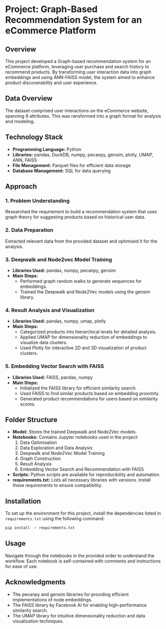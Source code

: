 
# Project: Graph-Based Recommendation System for an eCommerce Platform

## Overview
This project developed a Graph-based recommendation system for an eCommerce platform, leveraging user purchase and search history to recommend products. By transforming user interaction data into graph embeddings and using ANN-FAISS model, the system aimed to enhance product discoverability and user experience.

## Data Overview
The dataset comprised user interactions on the eCommerce website, spanning 9 attributes. This was ransformed into a graph format for analysis and modeling.

## Technology Stack
- **Programming Language:** Python
- **Libraries:** pandas, DuckDB, numpy, pecanpy, gensim, plotly, UMAP, ANN, FAISS
- **File Management:** Parquet files for efficient data storage
- **Database Management:** SQL for data querying

## Approach

### 1. Problem Understanding
Researched the requirement to build a recommendation system that uses graph theory for suggesting products based on historical user data.

### 2. Data Preparation
Extracted relevant data from the provided dataset and optimised it for the analysis.

### 3. Deepwalk and Node2vec Model Training
- **Libraries Used:** pandas, numpy, pecanpy, gensim
- **Main Steps:**
  - Performed graph random walks to generate sequences for embeddings.
  - Trained the Deepwalk and Node2Vec models using the gensim library.

### 4. Result Analysis and Visualization
- **Libraries Used:** pandas, numpy, umap, plotly
- **Main Steps:**
  - Categorized products into hierarchical levels for detailed analysis.
  - Applied UMAP for dimensionality reduction of embeddings to visualize data clusters.
  - Used Plotly for interactive 2D and 3D visualization of product clusters.

### 5. Embedding Vector Search with FAISS
- **Libraries Used:** FAISS, pandas, numpy
- **Main Steps:**
  - Initialized the FAISS library for efficient similarity search.
  - Used FAISS to find similar products based on embedding proximity.
  - Generated product recommendations for users based on similarity scores.

## Folder Structure
- **Model:** Stores the trained Deepwalk and Node2Vec models.
- **Notebooks:** Contains Jupyter notebooks used in the project:
  1. Data Optimisation
  2. Data Exploration and Data Analysis
  3. Deepwalk and Node2Vec Model Training
  4. Graph Construction
  5. Result Analysis
  6. Embedding Vector Search and Recommendation with FAISS
- **Scripts:** Python scripts are available for reproducibility and automation.
- **requirements.txt:** Lists all necessary libraries with versions. Install these requirements to ensure compatibility.

## Installation
To set up the environment for this project, install the dependencies listed in `requirements.txt` using the following command:
```sh
pip install -r requirements.txt
```

## Usage
Navigate through the notebooks in the provided order to understand the workflow. Each notebook is self-contained with comments and instructions for ease of use.

## Acknowledgments
- The pecanpy and gensim libraries for providing efficient implementations of node embeddings.
- The FAISS library by Facebook AI for enabling high-performance similarity search.
- The UMAP library for intuitive dimensionality reduction and data visualization techniques.
